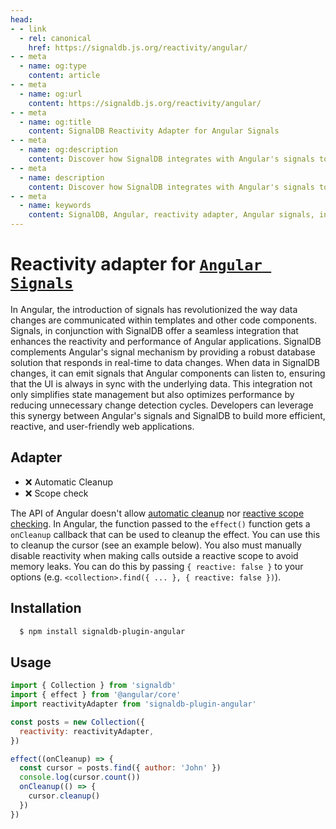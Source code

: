 ```yaml
---
head:
- - link
  - rel: canonical
    href: https://signaldb.js.org/reactivity/angular/
- - meta
  - name: og:type
    content: article
- - meta
  - name: og:url
    content: https://signaldb.js.org/reactivity/angular/
- - meta
  - name: og:title
    content: SignalDB Reactivity Adapter for Angular Signals
- - meta
  - name: og:description
    content: Discover how SignalDB integrates with Angular's signals to enhance reactivity and performance in Angular applications using the reactivity adapter.
- - meta
  - name: description
    content: Discover how SignalDB integrates with Angular's signals to enhance reactivity and performance in Angular applications using the reactivity adapter.
- - meta
  - name: keywords
    content: SignalDB, Angular, reactivity adapter, Angular signals, integration, performance, state management, real-time updates, JavaScript, TypeScript
---
```

# Reactivity adapter for [`Angular Signals`](https://angular.io/guide/signals)

In Angular, the introduction of signals has revolutionized the way data changes are communicated within templates and other code components. Signals, in conjunction with SignalDB offer a seamless integration that enhances the reactivity and performance of Angular applications. SignalDB complements Angular's signal mechanism by providing a robust database solution that responds in real-time to data changes. When data in SignalDB changes, it can emit signals that Angular components can listen to, ensuring that the UI is always in sync with the underlying data. This integration not only simplifies state management but also optimizes performance by reducing unnecessary change detection cycles. Developers can leverage this synergy between Angular's signals and SignalDB to build more efficient, reactive, and user-friendly web applications.

## Adapter

* ❌ Automatic Cleanup
* ❌ Scope check

The API of Angular doesn't allow [automatic cleanup](/reactivity/other/#ondispose-callback-void-dependency-dependency) nor [reactive scope checking](/reactivity/other/#isinscope-dependency-dependency-boolean).
In Angular, the function passed to the `effect()` function gets a `onCleanup` callback that can be used to cleanup the effect. You can use this to cleanup the cursor (see an example below).
You also must manually disable reactivity when making calls outside a reactive scope to avoid memory leaks. You can do this by passing `{ reactive: false }` to your options (e.g. `<collection>.find({ ... }, { reactive: false })`).

## Installation

```bash
  $ npm install signaldb-plugin-angular
```

## Usage

```js
import { Collection } from 'signaldb'
import { effect } from '@angular/core'
import reactivityAdapter from 'signaldb-plugin-angular'

const posts = new Collection({
  reactivity: reactivityAdapter,
})

effect((onCleanup) => {
  const cursor = posts.find({ author: 'John' })
  console.log(cursor.count())
  onCleanup(() => {
    cursor.cleanup()
  })
})
```
